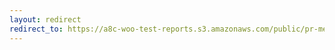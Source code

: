 ```yaml
---
layout: redirect
redirect_to: https://a8c-woo-test-reports.s3.amazonaws.com/public/pr-merge/38697/e2e/index.html
---
```

